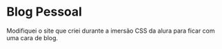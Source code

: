 # Blog Pessoal

Modifiquei o site que criei durante a imersão CSS da alura para ficar com uma cara de blog.

